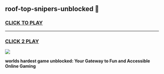 
## roof-top-snipers-unblocked 👋
<h3>
<a href="https://premium.freeplayer.one?title=roof-top-snipers-unblocked&ref=14F">CLICK TO PLAY</a></h3>
<hr>

<h3>
<a href="https://premium.freeplayer.one?title=roof-top-snipers-unblocked&ref=14F">CLICK 2 PLAY</a>
  
</h3>

<a href="https://premium.freeplayer.one?title=roof-top-snipers-unblocked&ref=12F/"><img src="https://clearcache.store/games.png"></a>


**worlds hardest game unblocked: Your Gateway to Fun and Accessible Online Gaming**
